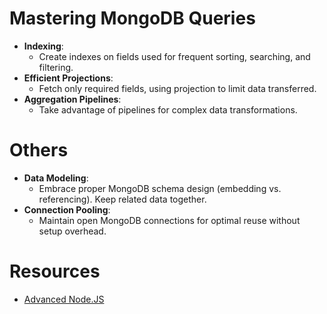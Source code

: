 # Mastering MongoDB Queries
- **Indexing**:
    - Create indexes on fields used for frequent sorting, searching, and filtering.
- **Efficient Projections**:
    - Fetch only required fields, using projection to limit data transferred.
- **Aggregation Pipelines**:
    - Take advantage of pipelines for complex data transformations.

# Others
- **Data Modeling**:
  - Embrace proper MongoDB schema design (embedding vs. referencing). Keep related data together.
- **Connection Pooling**:
  - Maintain open MongoDB connections for optimal reuse without setup overhead.



# Resources
* [Advanced Node.JS](https://interactivecares.com/courseDetails/246?title=Advanced_Node.JS)